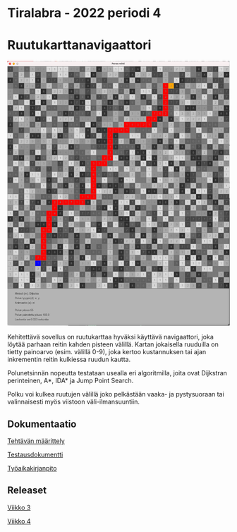 # Tiralabra - 2022 periodi 4 

# Ruutukarttanavigaattori

<img src="dokumentaatio/png/reittikartta.png" width="750">

Kehitettävä sovellus on ruutukarttaa hyväksi käyttävä navigaattori, joka löytää parhaan reitin kahden pisteen välillä.  Kartan jokaisella ruuduilla on tietty painoarvo (esim. välillä 0-9), joka kertoo  kustannuksen tai ajan inkrementin reitin kulkiessa ruudun kautta.

Polunetsinnän nopeutta testataan usealla eri algoritmilla, joita ovat Dijkstran perinteinen, A*,  IDA* ja Jump Point Search.

Polku voi kulkea ruutujen välillä joko pelkästään vaaka- ja pystysuoraan tai valinnaisesti myös viistoon väli-ilmansuuntiin.

## Dokumentaatio

[Tehtävän määrittely](https://github.com/lautanal/tiralabra/blob/master/dokumentaatio/maarittelydokumentti.md)

[Testausdokumentti](https://github.com/lautanal/tiralabra/blob/master/dokumentaatio/testausdokumentti.md)

[Työaikakirjanpito](https://github.com/lautanal/tiralabra//blob/master/dokumentaatio/tyoaikakirjanpito.md)

## Releaset
[Viikko 3](https://github.com/lautanal/tiralabra/releases/tag/Viikko3)

[Viikko 4](https://github.com/lautanal/tiralabra/releases/tag/VIIKKO4)